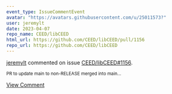```yaml
---
event_type: IssueCommentEvent
avatar: "https://avatars.githubusercontent.com/u/25011573?"
user: jeremylt
date: 2023-04-07
repo_name: CEED/libCEED
html_url: https://github.com/CEED/libCEED/pull/1156
repo_url: https://github.com/CEED/libCEED
---
```


<a href='https://github.com/jeremylt' target='_blank'>jeremylt</a> commented on issue <a href='https://github.com/CEED/libCEED/pull/1156' target='_blank'>CEED/libCEED#1156</a>.

<small>PR to update main to non-RELEASE merged into main...</small>

<a href='https://github.com/CEED/libCEED/pull/1156' target='_blank'>View Comment</a>